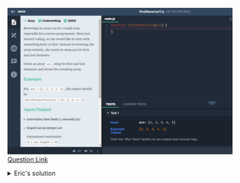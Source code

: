 ![(2019.09.21)firstReverseTry](images/(2019.09.21)firstReverseTry.jpg)
[Question Link](https://app.codesignal.com/challenge/DHppREaEB3hwT8rXu)

<details>
<summary>Eric's solution</summary>
<p>

> ```js
>function firstReverseTry(arr) {
>    if(arr.length == 0) return [];
>    let tmp = arr[arr.length - 1];
>		arr[arr.length - 1] = arr[0];
>		arr[0] = tmp;
>		return arr;
>}
> ```
</p>
</details>
